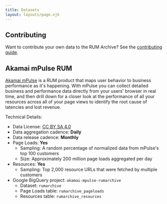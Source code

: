 ```yaml
---
title: Datasets
layout: layouts/page.njk
---
```


## Contributing

Want to contribute your own data to the RUM Archive?  See the [contributing guide](/contribute).

## Akamai mPulse RUM

[Akamai mPulse](https://www.akamai.com/products/mpulse-real-user-monitoring) is a RUM product that maps user behavior
to business performance as it's happening. With mPulse you can collect detailed business and performance data directly
from your users' browser in real time, and then drill down for a closer look at the performance of all your resources
across all of your page views to identify the root cause of latencies and lost revenue.

Technical Details:

* Data License: [CC BY SA 4.0](http://creativecommons.org/licenses/by-sa/4.0/)
* Data aggregation cadence: **Daily**
* Data release cadence: **Monthly**
* Page Loads: **Yes**
    * Sampling: A random percentage of normalized data from mPulse's top 100 customers
    * Size: Approximately 200 million page loads aggregated per day
* Resources: **Yes**
    * Sampling: Top 2,000 resource URLs that were fetched by multiple customers
* Google BigQuery project: `akamai-mpulse-rumarchive`
    * Dataset: `rumarchive`
    * Page Loads table: `rumarchive_pageloads`
    * Resources table: `rumarchive_resources`
